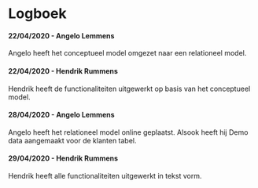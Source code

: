 # Logboek
#### 22/04/2020 - Angelo Lemmens
Angelo heeft het conceptueel model omgezet naar een relationeel model.
#### 22/04/2020 - Hendrik Rummens
Hendrik heeft de functionaliteiten uitgewerkt op basis van het conceptueel model.
#### 28/04/2020 - Angelo Lemmens
Angelo heeft het relationeel model online geplaatst.
Alsook heeft hij Demo data aangemaakt voor de klanten tabel.
#### 29/04/2020 - Hendrik Rummens
Hendrik heeft alle functionaliteiten uitgewerkt in tekst vorm.
<!--stackedit_data:
eyJoaXN0b3J5IjpbNjg0Njk3MDc3LC01OTk1MjQ2NTAsLTEzMT
Q0MDY3MDNdfQ==
-->